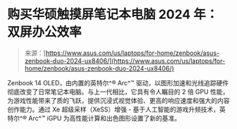 <!--yml

类别：未分类

日期：2024 年 5 月 27 日 14:44:27

-->

# 购买华硕触摸屏笔记本电脑 2024 年：双屏办公效率

> 来源：[https://www.asus.com/us/laptops/for-home/zenbook/asus-zenbook-duo-2024-ux8406/](https://www.asus.com/us/laptops/for-home/zenbook/asus-zenbook-duo-2024-ux8406/)

Zenbook 14 OLED，由内置的英特尔^® Arc^™ 驱动，以图形加速和光线追踪硬件彻底改变了日常笔记本电脑。与上一代相比，它具有令人瞩目的 2 倍 GPU 性能，为游戏性能带来了质的飞跃，提供沉浸式视觉体验、更高的响应速度和强大的内容创作能力。通过 Xe 超级采样（XeSS）增强 - 基于人工智能的游戏升频技术，英特尔^® Arc^™ iGPU 为高性能计算和出色图形设置了新的基准。
